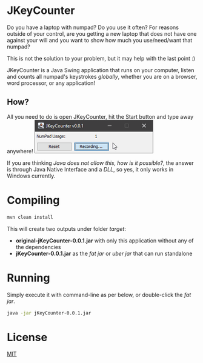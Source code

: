 # JKeyCounter

Do you have a laptop with numpad?
Do you use it often?
For reasons outside of your control, are you getting a new laptop that does not have one against your will and you want to show how much you use/need/want that numpad?

This is not the solution to your problem, but it may help with the last point :)

JKeyCounter is a Java Swing application that runs on your computer, listen and counts all numpad's keystrokes _globally_, whether you are on a browser, word processor, or any application!

## How?

All you need to do is open JKeyCounter, hit the Start button and type away anywhere!
![How it works](src/main/resources/ca/trovo/jkeycounter/usage-example.gif "How it works")

If you are thinking _Java does not allow this, how is it possible?_, the answer is through Java Native Interface and a _DLL_, so yes, it only works in Windows currently.

# Compiling

```bash
mvn clean install
```

This will create two outputs under folder _target_:

- **original-jKeyCounter-0.0.1.jar** with only this application without any of the dependencies
- **jKeyCounter-0.0.1.jar** as the _fat jar_ or _uber jar_ that can run standalone

# Running

Simply execute it with command-line as per below, or double-click the _fat jar_.

```bash
java -jar jKeyCounter-0.0.1.jar
```

# License

[MIT](https://choosealicense.com/licenses/mit/)
